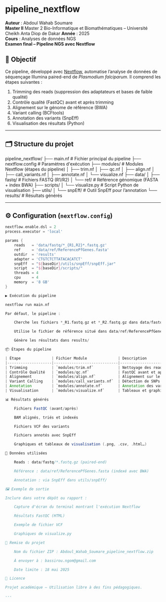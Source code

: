 # pipeline_nextflow

**Auteur** : Abdoul Wahab Soumare  
**Master II** Master 2 Bio-Informatique et Biomathématiques – Université Cheikh Anta Diop de Dakar 
**Année** : 2025  
**Cours** : Analyses de données NGS  
**Examen final – Pipeline NGS avec Nextflow**

## 🎯 Objectif

Ce pipeline, développé avec [Nextflow](https://www.nextflow.io/), automatise l’analyse de données de séquençage Illumina paired-end de *Plasmodium falciparum*. Il comprend les étapes suivantes :

1. Trimming des reads (suppression des adaptateurs et bases de faible qualité)  
2. Contrôle qualité (FastQC) avant et après trimming  
3. Alignement sur le génome de référence (BWA)  
4. Variant calling (BCFtools)  
5. Annotation des variants (SnpEff)  
6. Visualisation des résultats (Python)

---

## 🗂 Structure du projet

pipeline_nextflow/
├── main.nf # Fichier principal du pipeline
├── nextflow.config # Paramètres d'exécution
├── modules/ # Modules Nextflow (étapes du pipeline)
│ ├── trim.nf
│ ├── qc.nf
│ ├── align.nf
│ ├── call_variants.nf
│ ├── annotate.nf
│ └── visualize.nf
├── data/
│ ├── fastq/ # Fichiers FASTQ (R1/R2)
│ └── ref/ # Référence génomique (FASTA + index BWA)
├── scripts/
│ └── visualize.py # Script Python de visualisation
├── utils/
│ └── snpEff/ # Outil SnpEff pour l’annotation
└── results/ # Résultats générés


---

## ⚙️ Configuration (`nextflow.config`)

```groovy
nextflow.enable.dsl = 2
process.executor = 'local'

params {
    reads   = 'data/fastq/*_{R1,R2}*.fastq.gz'
    ref     = 'data/ref/ReferencePfGenes.fasta'
    outdir  = 'results'
    adapter = 'CTGTCTCTTATACACATCT'
    snpEff  = "${baseDir}/utils/snpEff/snpEff.jar"
    script  = "${baseDir}/scripts/"
    threads = 4
    cpu     = 4
    memory  = '8 GB'
}

▶️ Exécution du pipeline

nextflow run main.nf

Par défaut, le pipeline :

    Cherche les fichiers *_R1.fastq.gz et *_R2.fastq.gz dans data/fastq/

    Utilise le fichier de référence situé dans data/ref/ReferencePfGenes.fasta

    Génère les résultats dans results/

📦 Étapes du pipeline

| Étape              | Fichier Module              | Description                                     |
|--------------------|-----------------------------|-------------------------------------------------|
| Trimming           | `modules/trim.nf`           | Nettoyage des reads avec l’adaptateur           |
| Contrôle Qualité   | `modules/qc.nf`             | FastQC avant et après trimming                  |
| Alignement         | `modules/align.nf`          | Alignement sur le génome avec BWA               |
| Variant Calling    | `modules/call_variants.nf`  | Détection de SNPs avec BCFtools                 |
| Annotation         | `modules/annotate.nf`       | Annotation des variants avec SnpEff             |
| Visualisation      | `modules/visualize.nf`      | Tableaux et graphiques avec `visualize.py`      |

📊 Résultats générés

    Fichiers FastQC (avant/après)

    BAM alignés, triés et indexés

    Fichiers VCF des variants

    Fichiers annotés avec SnpEff

    Graphiques et tableaux de visualisation (.png, .csv, .html…)

🧪 Données utilisées

    Reads : data/fastq/*.fastq.gz (paired-end)

    Référence : data/ref/ReferencePfGenes.fasta (indexé avec BWA)

    Annotation : via SnpEff dans utils/snpEff/

🖼 Exemple de sortie

Inclure dans votre dépôt ou rapport :

    Capture d'écran du terminal montrant l'exécution Nextflow

    Résultats FastQC (HTML)

    Exemple de fichier VCF

    Graphiques de visualize.py

📝 Remise du projet

    Nom du fichier ZIP : Abdoul_Wahab_Soumare_pipeline_nextflow.zip

    À envoyer à : bassirou.ngom@gmail.com

    Date limite : 18 mai 2025

📄 Licence

Projet académique — Utilisation libre à des fins pédagogiques.

---